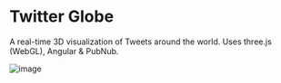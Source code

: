 # Twitter Globe
A real-time 3D visualization of Tweets around the world. Uses three.js (WebGL), Angular & PubNub.

![image](https://user-images.githubusercontent.com/17933166/34364786-34fac1a2-ea57-11e7-8ef6-0d7a58c1590e.png)

